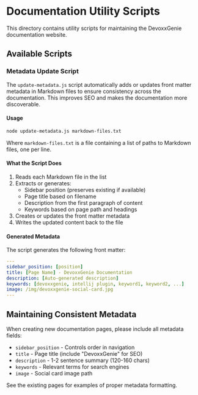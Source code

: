 # Documentation Utility Scripts

This directory contains utility scripts for maintaining the DevoxxGenie documentation website.

## Available Scripts

### Metadata Update Script

The `update-metadata.js` script automatically adds or updates front matter metadata in Markdown files to ensure consistency across the documentation. This improves SEO and makes the documentation more discoverable.

#### Usage

```bash
node update-metadata.js markdown-files.txt
```

Where `markdown-files.txt` is a file containing a list of paths to Markdown files, one per line.

#### What the Script Does

1. Reads each Markdown file in the list
2. Extracts or generates:
   - Sidebar position (preserves existing if available)
   - Page title based on filename
   - Description from the first paragraph of content
   - Keywords based on page path and headings
3. Creates or updates the front matter metadata
4. Writes the updated content back to the file

#### Generated Metadata

The script generates the following front matter:

```yaml
---
sidebar_position: [position]
title: [Page Name] - DevoxxGenie Documentation
description: [Auto-generated description]
keywords: [devoxxgenie, intellij plugin, keyword1, keyword2, ...]
image: /img/devoxxgenie-social-card.jpg
---
```

## Maintaining Consistent Metadata

When creating new documentation pages, please include all metadata fields:

- `sidebar_position` - Controls order in navigation
- `title` - Page title (include "DevoxxGenie" for SEO)
- `description` - 1-2 sentence summary (120-160 chars)
- `keywords` - Relevant terms for search engines
- `image` - Social card image path

See the existing pages for examples of proper metadata formatting.
